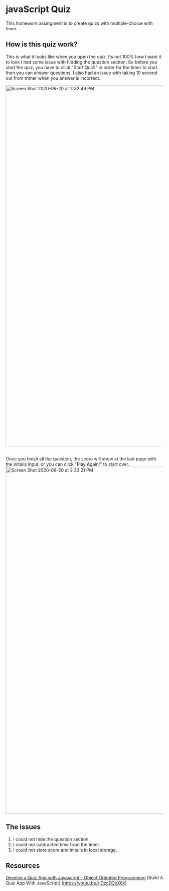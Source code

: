 # javaScript Quiz
This homework assingment is to create quizs with multiple-choice with timer.

## How is this quiz work?
This is what it looks like when you open the quiz. Its not 100% how I want it to look I had some issue with hidding the question section. So before you start the quiz, you have to click "Start Quiz!" in order for the timer to start.
then you can answer questions. I also had an issue with taking 10 second out from trimer when you answer is incorrect.

<img width="1146" alt="Screen Shot 2020-06-20 at 2 32 49 PM" src="https://user-images.githubusercontent.com/64511825/85211889-b2db9000-b30a-11ea-9e08-5db692a326ae.png"><br> <br>

Once you finish all the question, the score will show at the last page with the initails input. or you can click "Play Again!" to start over.
<img width="1101" alt="Screen Shot 2020-06-20 at 2 33 21 PM" src="https://user-images.githubusercontent.com/64511825/85211999-a0ae2180-b30b-11ea-80eb-a3fb22978ea7.png">

## The issues 
1) I could not hide the question section.
2) I could not subtracted time from the timer.
3) I could not store score and initails in local storage.

## Resources
[Develop a Quiz App with Javascript - Object Oriented Programming](https://youtu.be/jvk1pFNqXaw)
[Build A Quiz App With JavaScript] (https://youtu.be/riDzcEQbX6k)

